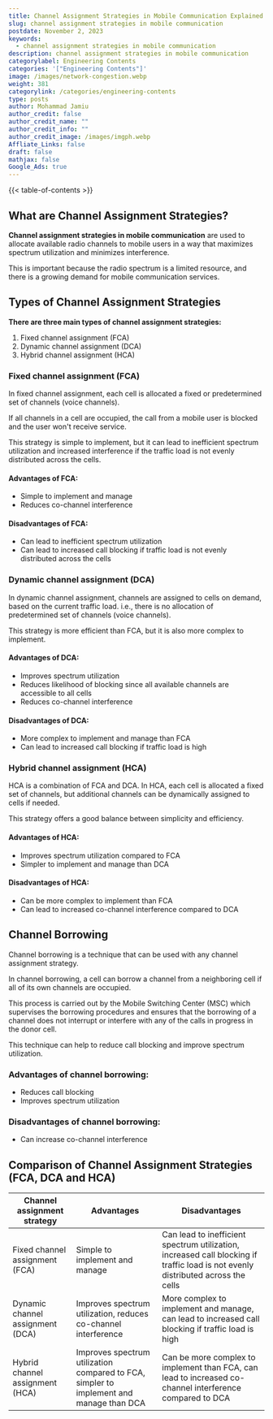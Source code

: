 ```yaml
---
title: Channel Assignment Strategies in Mobile Communication Explained
slug: channel assignment strategies in mobile communication
postdate: November 2, 2023
keywords:
  - channel assignment strategies in mobile communication
description: channel assignment strategies in mobile communication
categorylabel: Engineering Contents
categories: '["Engineering Contents"]'
image: /images/network-congestion.webp
weight: 381
categorylink: /categories/engineering-contents
type: posts
author: Mohammad Jamiu
author_credit: false
author_credit_name: ""
author_credit_info: ""
author_credit_image: /images/imgph.webp
Affliate_Links: false
draft: false
mathjax: false
Google_Ads: true
---
```

{{< table-of-contents >}}

## **What are Channel Assignment Strategies?**

**Channel assignment strategies in mobile communication** are used to allocate available radio channels to mobile users in a way that maximizes spectrum utilization and minimizes interference. 

This is important because the radio spectrum is a limited resource, and there is a growing demand for mobile communication services.

## **Types of Channel Assignment Strategies**

**There are three main types of channel assignment strategies:**

1. Fixed channel assignment (FCA)
2. Dynamic channel assignment (DCA)
3. Hybrid channel assignment (HCA)

### **Fixed channel assignment (FCA)**

In fixed channel assignment, each cell is allocated a fixed or predetermined set of channels (voice channels). 

If all channels in a cell are occupied, the call from a mobile user is blocked and the user won't receive service.

This strategy is simple to implement, but it can lead to inefficient spectrum utilization and increased interference if the traffic load is not evenly distributed across the cells.

#### **Advantages of FCA:**

* Simple to implement and manage
* Reduces co-channel interference

#### **Disadvantages of FCA:**

* Can lead to inefficient spectrum utilization
* Can lead to increased call blocking if traffic load is not evenly distributed across the cells

### **Dynamic channel assignment (DCA)**

In dynamic channel assignment, channels are assigned to cells on demand, based on the current traffic load. i.e., there is no allocation of predetermined set of channels (voice channels).

This strategy is more efficient than FCA, but it is also more complex to implement.

#### **Advantages of DCA:**

* Improves spectrum utilization
* Reduces likelihood of blocking since all available channels are accessible to all cells
* Reduces co-channel interference

#### **Disadvantages of DCA:**

* More complex to implement and manage than FCA
* Can lead to increased call blocking if traffic load is high

### **Hybrid channel assignment (HCA)**

HCA is a combination of FCA and DCA. In HCA, each cell is allocated a fixed set of channels, but additional channels can be dynamically assigned to cells if needed. 

This strategy offers a good balance between simplicity and efficiency.

#### **Advantages of HCA:**

* Improves spectrum utilization compared to FCA
* Simpler to implement and manage than DCA

#### **Disadvantages of HCA:**

* Can be more complex to implement than FCA
* Can lead to increased co-channel interference compared to DCA

## **Channel Borrowing**

Channel borrowing is a technique that can be used with any channel assignment strategy. 

In channel borrowing, a cell can borrow a channel from a neighboring cell if all of its own channels are occupied. 

This process is carried out by the Mobile Switching Center (MSC) which supervises the borrowing procedures and ensures that the borrowing of a channel does not interrupt or interfere with any of the calls in progress in the donor cell.

This technique can help to reduce call blocking and improve spectrum utilization.

### **Advantages of channel borrowing:**

* Reduces call blocking
* Improves spectrum utilization

### **Disadvantages of channel borrowing:**

* Can increase co-channel interference

## **Comparison of Channel Assignment Strategies (FCA, DCA and HCA)**

| **Channel assignment strategy**  | **Advantages**                                                                          | **Disadvantages**                                                                                                                |
| -------------------------------- | --------------------------------------------------------------------------------------- | -------------------------------------------------------------------------------------------------------------------------------- |
| Fixed channel assignment (FCA)   | Simple to implement and manage                                                          | Can lead to inefficient spectrum utilization, increased call blocking if traffic load is not evenly distributed across the cells |
| Dynamic channel assignment (DCA) | Improves spectrum utilization, reduces co-channel interference                          | More complex to implement and manage, can lead to increased call blocking if traffic load is high                                |
| Hybrid channel assignment (HCA)  | Improves spectrum utilization compared to FCA, simpler to implement and manage than DCA | Can be more complex to implement than FCA, can lead to increased co-channel interference compared to DCA                         |